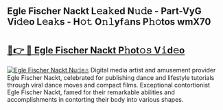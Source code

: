 ## Egle Fischer Nackt L𝚎a𝚔ed N𝚞𝚍e - Part-VyG Vi𝚍𝚎o L𝚎a𝚔s - H𝚘𝚝 O𝚗𝚕yf𝚊ns P𝚑𝚘tos wmX70

# <h2><a href="http://kf1pvu3.oniu.top/?m=Egle+Fischer+Nackt">🔗👉 🔴 Egle Fischer Nackt P𝚑ot𝚘𝚜 V𝚒d𝚎o</a></h2>

[![Egle Fischer Nackt Nu𝚍e𝚜](https://i.imgur.com/0qMVB7G.gif)](http://kf1pvu3.oniu.top/?m=Egle+Fischer+Nackt)
Digital media artist and amusement provider Egle Fischer Nackt, celebrated for publishing dance and lifestyle tutorials through viral dance moves and compact films. Exceptional contortionist Egle Fischer Nackt, famed for their remarkable abilities and accomplishments in contorting their body into various shapes.  
